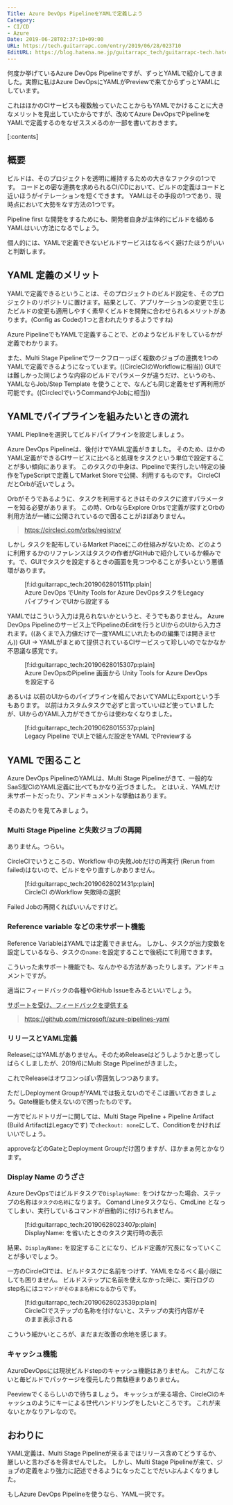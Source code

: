 ```yaml
---
Title: Azure DevOps PipelineをYAMLで定義しよう
Category:
- CI/CD
- Azure
Date: 2019-06-28T02:37:10+09:00
URL: https://tech.guitarrapc.com/entry/2019/06/28/023710
EditURL: https://blog.hatena.ne.jp/guitarrapc_tech/guitarrapc-tech.hatenablog.com/atom/entry/17680117127209861420
---
```


何度か挙げているAzure DevOps Pipelineですが、ずっとYAMLで紹介してきました。実際に私はAzure DevOpsにYAMLがPreviewで来てからずっとYAMLにしています。

これはほかのCIサービスも複数触っていたことからもYAMLでかけることに大きなメリットを見出していたからですが、改めてAzure DevOpsでPipelineをYAMLで定義するのをなぜススメるのか一部を書いておきます。

[:contents]

## 概要

ビルドは、そのプロジェクトを透明に維持するための大きなファクタの1つです。
コードとの密な連携を求められるCI/CDにおいて、ビルドの定義はコードと近いほうがイテレーションを短くできます。
YAMLはその手段の1つであり、現時点において大勢をなす方法の1つです。

Pipeline first  な開発をするためにも、開発者自身が主体的にビルドを組めるYAMLはいい方法になるでしょう。

個人的には、YAMLで定義できないビルドサービスはなるべく避けたほうがいいと判断します。

## YAML 定義のメリット

YAMLで定義できるということは、そのプロジェクトのビルド設定を、そのプロジェクトのリポジトリに置けます。結果として、アプリケーションの変更で生じたビルドの変更も適用しやすく素早くビルドを開発に合わせられるメリットがあります。(Config as Codeの1つと言われたりするようですね)

Azure PipelineでもYAMLで定義することで、どのようなビルドをしているかが定義でわかります。

また、Multi Stage Pipelineでワークフローっぽく複数のジョブの連携を1つのYAMLで定義できるようになっています。((CircleCIのWorkflowに相当))
GUIでは難しかった同じような内容のビルドでパラメータが違うだけ、というのも、YAMLならJob/Step Template  を使うことで、なんども同じ定義をせず再利用が可能です。((CirclecIでいうCommandやJobに相当))


## YAMLでパイプラインを組みたいときの流れ

YAML Pieplineを選択してビルドパイプラインを設定しましょう。

Azure DevOps Pipelineは、後付けでYAML定義がきました。
そのため、ほかのYAML定義ができるCIサービスに比べると処理をタスクという単位で設定することが多い傾向にあります。
このタスクの中身は、Pipelineで実行したい特定の操作をTypeScriptで定義してMarket Storeで公開、利用するものです。
CircleCIだとOrbが近いでしょう。

Orbがそうであるように、タスクを利用するときはそのタスクに渡すパラメーターを知る必要があります。
この時、OrbならExplore Orbsで定義が探すとOrbの利用方法が一緒に公開されているので困ることがほぼありません。

> https://circleci.com/orbs/registry/

しかし  タスクを配布しているMarket Placeにこの仕組みがないため、どのように利用するかのリファレンスはタスクの作者がGitHubで紹介しているか頼みです。で、GUIでタスクを設定するときの画面を見つつやることが多いという悪循環があります。

<figure class="figure-image figure-image-fotolife" title="Azure DevOps でUnity Tools for Azure DevOpsタスクをLegacyパイプラインでUIから設定する">[f:id:guitarrapc_tech:20190628015111p:plain]<figcaption>Azure DevOps でUnity Tools for Azure DevOpsタスクをLegacyパイプラインでUIから設定する</figcaption></figure>

YAMLではこういう入力は見られないかというと、そうでもありません。
Azure DevOps Pipelineのサービス上でPipelineのEditを行うとUIからのUIから入力されます。((あくまで入力値だけで一度YAMLにいれたものの編集では開きません))
GUI -> YAMLがまとめて提供されているCIサービスって珍しいのでなかなか不思議な感覚です。

<figure class="figure-image figure-image-fotolife" title="Azure DevOpsのPipeline 画面から Unity Tools for Azure DevOps を設定する">[f:id:guitarrapc_tech:20190628015307p:plain]<figcaption>Azure DevOpsのPipeline 画面から Unity Tools for Azure DevOps を設定する</figcaption></figure>

あるいは  以前のUIからのパイプラインを組んでおいてYAMLにExportという手もあります。
以前はカスタムタスクで必ずと言っていいほど使っていましたが、UIからのYAML入力ができてからは使わなくなりました。

<figure class="figure-image figure-image-fotolife" title="Legacy Pipeline でUI上で組んだ設定をYAML でPreviewする">[f:id:guitarrapc_tech:20190628015537p:plain]<figcaption>Legacy Pipeline でUI上で組んだ設定をYAML でPreviewする</figcaption></figure>

## YAML で困ること

Azure DevOps PipelineのYAMLは、Multi Stage Pipelineがきて、一般的なSaaS型CIのYAML定義に比べてもかなり近づきました。
とはいえ、YAMLだけ未サポートだったり、アンドキュメントな挙動はあります。

そのあたりを見てみましょう。

### Multi Stage Pipeline  と失敗ジョブの再開

ありません。つらい。

CircleCIでいうところの、Workflow  中の失敗Jobだけの再実行 (Rerun from failed)はないので、ビルドをやり直すしかありません。

<figure class="figure-image figure-image-fotolife" title="CircleCI のWorkflow 失敗時の選択">[f:id:guitarrapc_tech:20190628021431p:plain]<figcaption>CircleCI のWorkflow 失敗時の選択</figcaption></figure>

Failed Jobの再開くればいいんですけど。

### Reference variable  などの未サポート機能

Reference VariableはYAMLでは定義できません。
しかし、タスクが出力変数を設定しているなら、タスクの`name:`を設定することで後続にて利用できます。

こういった未サポート機能でも、なんかやる方法があったりします。アンドキュメントですが。

適当にフィードバックの各種やGitHub Issueをみるといいでしょう。

[サポートを受け、フィードバックを提供する](https://learn.microsoft.com/ja-jp/azure/devops/user-guide/provide-feedback?view=azure-devops)

> https://github.com/microsoft/azure-pipelines-yaml

### リリースとYAML定義

ReleaseにはYAMLがありません。そのためReleaseはどうしようかと思ってしばらくしましたが、2019/6にMulti Stage Pipelineがきました。

これでReleaseはオワコンっぽい雰囲気しつつあります。

ただしDeployment GroupがYAMLでは扱えないのでそこは置いておきましょう。Gate機能も使えないので困ったものです。

一方でビルドトリガーに関しては、Multi Stage Pipeline + Pipeline Artifact (Build ArtifactはLegacyです) で`checkout: none`にして、Conditionをかければいいでしょう。

approveなどのGateとDeployment Groupだけ困りますが、ほかまぁ何とかなります。

### Display Name のうざさ

Azure DevOpsではビルドタスクで`DisplayName:`  をつけなかった場合、ステップの名称は`タスクの名称`になります。
Comand Lineタスクなら、CmdLine  となってしまい、実行しているコマンドが自動的に付けられません。

<figure class="figure-image figure-image-fotolife" title="DisplayName: を省いたときのタスク実行時の表示">[f:id:guitarrapc_tech:20190628023407p:plain]<figcaption>DisplayName: を省いたときのタスク実行時の表示</figcaption></figure>

結果、`DisplayName:`  を設定することになり、ビルド定義が冗長になっていくことが多いでしょう。

一方のCircleCIでは、ビルドタスクに名前をつけず、YAMLをなるべく最小限にしても困りません。
ビルドステップに名前を使えなかった時に、実行ログのstep名には`コマンドがそのまま名称になる`からです。

<figure class="figure-image figure-image-fotolife" title="CircleCIでステップの名称を付けないと、ステップの実行内容がそのまま表示される">[f:id:guitarrapc_tech:20190628023539p:plain]<figcaption>CircleCIでステップの名称を付けないと、ステップの実行内容がそのまま表示される</figcaption></figure>

こういう細かいところが、まだまだ改善の余地を感じます。

### キャッシュ機能

AzureDevOpsには現状ビルドstepのキャッシュ機能はありません。
これがこないと毎ビルドでパッケージを復元したり無駄極まりありません。

Peeviewでくるらしいので待ちましょう。
キャッシュが来る場合、CircleCIのキャッシュのようにキーによる世代ハンドリングをしたいところです。
これが来ないとかなりアレなので。

## おわりに

YAML定義は、Multi Stage Pipelineが来るまではリリース含めてどうするか、厳しいと言わざるを得ませんでした。
しかし、Multi Stage Pipelineが来て、ジョブの定義をより強力に記述できるようになったことでだいぶんよくなりました。

もしAzure DevOps Pipelineを使うなら、YAML一択です。
